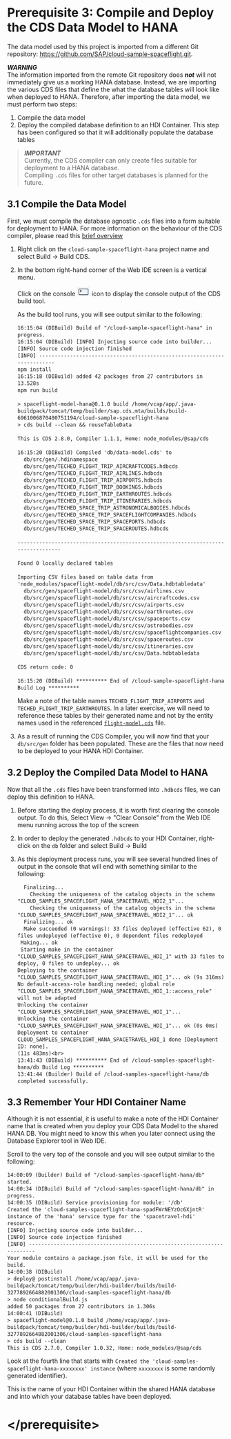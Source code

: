 # Prerequisite 3: Compile and Deploy the CDS Data Model to HANA

The data model used by this project is imported from a different Git repository: <https://github.com/SAP/cloud-sample-spaceflight.git>.

***WARNING***  
The information imported from the remote Git repository does ***not*** will not immediately give us a working HANA database.  Instead, we are importing the various CDS files that define the what the database tables will look like when deployed to HANA.  Therefore, after importing the data model, we must perform two steps:

1. Compile the data model
1. Deploy the compiled database definition to an HDI Container.  This step has been configured so that it will additionally populate the database tables

> ***IMPORTANT***  
> Currently, the CDS compiler can only create files suitable for deployment to a HANA database.  
> Compiling `.cds` files for other target databases is planned for the future.



<a name="3.1">

## 3.1 Compile the Data Model

First, we must compile the database agnostic `.cds` files into a form suitable for deployment to HANA. For more information on the behaviour of the CDS compiler, please read this [brief overview](https://github.com/SAP/cloud-sample-spaceflight/blob/master/docs/cdsCompile.md)


1. Right click on the `cloud-sample-spaceflight-hana` project name and select Build -> Build CDS.
    
1. In the bottom right-hand corner of the Web IDE screen is a vertical menu.  

    Click on the console ![Console](./img/Icon_Console.png) icon to display the console output of the CDS build tool.  

    As the build tool runs, you will see output similar to the following:

    ```
    16:15:04 (DIBuild) Build of "/cloud-sample-spaceflight-hana" in progress.
    16:15:04 (DIBuild) [INFO] Injecting source code into builder...
    [INFO] Source code injection finished
    [INFO] ------------------------------------------------------------------------
    npm install
    16:15:18 (DIBuild) added 42 packages from 27 contributors in 13.528s
    npm run build
    
    > spaceflight-model-hana@0.1.0 build /home/vcap/app/.java-buildpack/tomcat/temp/builder/sap.cds.mta/builds/build-6961006870400751194/cloud-sample-spaceflight-hana
    > cds build --clean && reuseTableData
    
    This is CDS 2.8.0, Compiler 1.1.1, Home: node_modules/@sap/cds
    
    16:15:20 (DIBuild) Compiled 'db/data-model.cds' to
      db/src/gen/.hdinamespace
      db/src/gen/TECHED_FLIGHT_TRIP_AIRCRAFTCODES.hdbcds
      db/src/gen/TECHED_FLIGHT_TRIP_AIRLINES.hdbcds
      db/src/gen/TECHED_FLIGHT_TRIP_AIRPORTS.hdbcds
      db/src/gen/TECHED_FLIGHT_TRIP_BOOKINGS.hdbcds
      db/src/gen/TECHED_FLIGHT_TRIP_EARTHROUTES.hdbcds
      db/src/gen/TECHED_FLIGHT_TRIP_ITINERARIES.hdbcds
      db/src/gen/TECHED_SPACE_TRIP_ASTRONOMICALBODIES.hdbcds
      db/src/gen/TECHED_SPACE_TRIP_SPACEFLIGHTCOMPANIES.hdbcds
      db/src/gen/TECHED_SPACE_TRIP_SPACEPORTS.hdbcds
      db/src/gen/TECHED_SPACE_TRIP_SPACEROUTES.hdbcds
      
    ---------------------------------------------------------------------------------
    
    Found 0 locally declared tables
    
    Importing CSV files based on table data from 'node_modules/spaceflight-model/db/src/csv/Data.hdbtabledata'
      db/src/gen/spaceflight-model/db/src/csv/airlines.csv
      db/src/gen/spaceflight-model/db/src/csv/aircraftcodes.csv
      db/src/gen/spaceflight-model/db/src/csv/airports.csv
      db/src/gen/spaceflight-model/db/src/csv/earthroutes.csv
      db/src/gen/spaceflight-model/db/src/csv/spaceports.csv
      db/src/gen/spaceflight-model/db/src/csv/astrobodies.csv
      db/src/gen/spaceflight-model/db/src/csv/spaceflightcompanies.csv
      db/src/gen/spaceflight-model/db/src/csv/spaceroutes.csv
      db/src/gen/spaceflight-model/db/src/csv/itineraries.csv
      db/src/gen/spaceflight-model/db/src/csv/Data.hdbtabledata
    
    CDS return code: 0
    
    16:15:20 (DIBuild) ********** End of /cloud-sample-spaceflight-hana Build Log **********
    ```

    Make a note of the table names `TECHED_FLIGHT_TRIP_AIRPORTS` and `TECHED_FLIGHT_TRIP_EARTHROUTES`.  In a later exercise, we will need to reference these tables by their generated name and not by the entity names used in the referenced [`flight-model.cds`](https://github.com/SAP/cloud-sample-spaceflight/blob/master/db/flight-model.cds) file.

1. As a result of running the CDS Compiler, you will now find that your `db/src/gen` folder has been populated.  These are the files that now need to be deployed to your HANA HDI Container.



<a name="3.2">

## 3.2 Deploy the Compiled Data Model to HANA

Now that all the `.cds` files have been transformed into `.hdbcds` files, we can deploy this definition to HANA.

1. Before starting the deploy process, it is worth first clearing the console output.  To do this, Select View -> "Clear Console" from the Web IDE menu running across the top of the screen

1. In order to deploy the generated `.hdbcds` to your HDI Container, right-click on the `db` folder and select Build -> Build

1. As this deployment process runs, you will see several hundred lines of output in the console that will end with something similar to the following:

    ```plain_text
      Finalizing...
        Checking the uniqueness of the catalog objects in the schema "CLOUD_SAMPLES_SPACEFLIGHT_HANA_SPACETRAVEL_HDI2_1"...
        Checking the uniqueness of the catalog objects in the schema "CLOUD_SAMPLES_SPACEFLIGHT_HANA_SPACETRAVEL_HDI2_1"... ok
      Finalizing... ok
      Make succeeded (0 warnings): 33 files deployed (effective 62), 0 files undeployed (effective 0), 0 dependent files redeployed
     Making... ok
     Starting make in the container "CLOUD_SAMPLES_SPACEFLIGHT_HANA_SPACETRAVEL_HDI_1" with 33 files to deploy, 0 files to undeploy... ok
    Deploying to the container "CLOUD_SAMPLES_SPACEFLIGHT_HANA_SPACETRAVEL_HDI_1"... ok (9s 316ms)
    No default-access-role handling needed; global role "CLOUD_SAMPLES_SPACEFLIGHT_HANA_SPACETRAVEL_HDI_1::access_role" will not be adapted
    Unlocking the container "CLOUD_SAMPLES_SPACEFLIGHT_HANA_SPACETRAVEL_HDI_1"...
    Unlocking the container "CLOUD_SAMPLES_SPACEFLIGHT_HANA_SPACETRAVEL_HDI_1"... ok (0s 0ms)
    Deployment to container CLOUD_SAMPLES_SPACEFLIGHT_HANA_SPACETRAVEL_HDI_1 done [Deployment ID: none].
    (11s 483ms)<br>
    13:41:43 (DIBuild) ********** End of /cloud-samples-spaceflight-hana/db Build Log **********
    13:41:44 (Builder) Build of /cloud-samples-spaceflight-hana/db completed successfully.
    ```



<a name="3.3">

## 3.3 Remember Your HDI Container Name

Although it is not essential, it is useful to make a note of the HDI Container name that is created when you deploy your CDS Data Model to the shared HANA DB.  You might need to know this when you later connect using the Database Explorer tool in Web IDE.

Scroll to the very top of the console and you will see output similar to the following:

```plain_text
14:00:09 (Builder) Build of "/cloud-samples-spaceflight-hana/db" started.
14:00:34 (DIBuild) Build of "/cloud-samples-spaceflight-hana/db" in progress.
14:00:35 (DIBuild) Service provisioning for module: '/db'
Created the 'cloud-samples-spaceflight-hana-spadFWrNEYzOc6XjntR' instance of the 'hana' service type for the 'spacetravel-hdi' resource.
[INFO] Injecting source code into builder...
[INFO] Source code injection finished
[INFO] ------------------------------------------------------------------------
Your module contains a package.json file, it will be used for the build.
14:00:38 (DIBuild)
> deploy@ postinstall /home/vcap/app/.java-buildpack/tomcat/temp/builder/hdi-builder/builds/build-3277892664882001306/cloud-samples-spaceflight-hana/db
> node conditionalBuild.js
added 50 packages from 27 contributors in 1.306s
14:00:41 (DIBuild) 
> spaceflight-model@0.1.0 build /home/vcap/app/.java-buildpack/tomcat/temp/builder/hdi-builder/builds/build-3277892664882001306/cloud-samples-spaceflight-hana
> cds build --clean
This is CDS 2.7.0, Compiler 1.0.32, Home: node_modules/@sap/cds
```

Look at the fourth line that starts with `Created the 'cloud-samples-spaceflight-hana-xxxxxxxx' instance` (where `xxxxxxxx` is some randomly generated identifier).

This is the name of your HDI Container within the shared HANA database and into which your database tables have been deployed.

    
   
# \</prerequisite>
